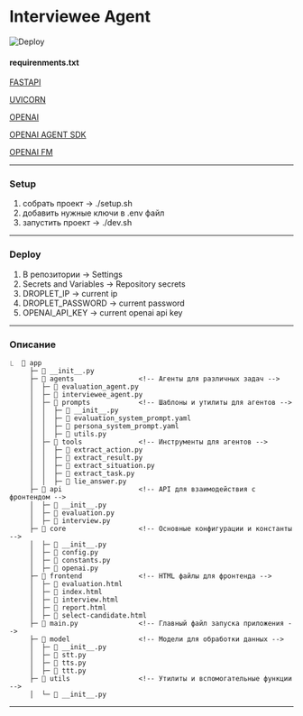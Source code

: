 # **Interviewee Agent**

![Deploy](https://github.com/dimadem/ai-agent-conversation/actions/workflows/digitalocean-deploy.yml/badge.svg)

#### **requirenments.txt**
[FASTAPI](https://fastapi.tiangolo.com/)

[UVICORN](https://pypi.org/project/uvicorn/)

[OPENAI](https://platform.openai.com/docs/api-reference/responses)

[OPENAI AGENT SDK](https://openai.github.io/openai-agents-python/)

[OPENAI FM](https://www.openai.fm/)

---

### **Setup**

1. собрать проект -> ./setup.sh
2. добавить нужные ключи в .env файл
3. запустить проект -> ./dev.sh

---

### **Deploy**

1. В репозитории -> Settings
2. Secrets and Variables -> Repository secrets
3. DROPLET_IP -> current ip
4. DROPLET_PASSWORD -> current password
5. OPENAI_API_KEY -> current openai api key

---

### **Описание**

```
⎿  📁 app
     ├─ 📄 __init__.py
     ├─ 📁 agents                <!-- Агенты для различных задач -->
     │  ├─ 📄 evaluation_agent.py
     │  ├─ 📄 interviewee_agent.py
     │  ├─ 📁 prompts            <!-- Шаблоны и утилиты для агентов -->
     │  │  ├─ 📄 __init__.py
     │  │  ├─ 📄 evaluation_system_prompt.yaml
     │  │  ├─ 📄 persona_system_prompt.yaml
     │  │  ├─ 📄 utils.py
     │  ├─ 📁 tools              <!-- Инструменты для агентов -->
     │  │  ├─ 📄 extract_action.py
     │  │  ├─ 📄 extract_result.py
     │  │  ├─ 📄 extract_situation.py
     │  │  ├─ 📄 extract_task.py
     │  │  ├─ 📄 lie_answer.py
     ├─ 📁 api                   <!-- API для взаимодействия с фронтендом -->
     │  ├─ 📄 __init__.py
     │  ├─ 📄 evaluation.py
     │  ├─ 📄 interview.py
     ├─ 📁 core                  <!-- Основные конфигурации и константы -->
     │  ├─ 📄 __init__.py
     │  ├─ 📄 config.py
     │  ├─ 📄 constants.py
     │  ├─ 📄 openai.py
     ├─ 📁 frontend              <!-- HTML файлы для фронтенда -->
     │  ├─ 📄 evaluation.html
     │  ├─ 📄 index.html
     │  ├─ 📄 interview.html
     │  ├─ 📄 report.html
     │  ├─ 📄 select-candidate.html
     ├─ 📄 main.py               <!-- Главный файл запуска приложения -->
     ├─ 📁 model                 <!-- Модели для обработки данных -->
     │  ├─ 📄 __init__.py
     │  ├─ 📄 stt.py
     │  ├─ 📄 tts.py
     │  ├─ 📄 ttt.py
     ├─ 📁 utils                 <!-- Утилиты и вспомогательные функции -->
     │  └─ 📄 __init__.py
```

---
